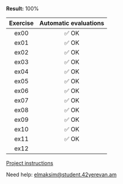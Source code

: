 **Result:** 100%


Exercise | Automatic evaluations |  
:-----------: | :-----------:
ex00 | :white_check_mark: OK 
ex01 | :white_check_mark: OK 
ex02 | :white_check_mark: OK 
ex03 | :white_check_mark: OK 
ex04 | :white_check_mark: OK 	
ex05 | :white_check_mark: OK 
ex06 | :white_check_mark: OK 
ex07 | :white_check_mark: OK 	
ex08 | :white_check_mark: OK 			
ex09 | :white_check_mark: OK 
ex10 | :white_check_mark: OK 
ex11 | :white_check_mark: OK 
ex12 |


[Project instructions](https://github.com/AGolz/Piscine/files/13402363/en.subject.pdf)

Need help: elmaksim@student.42yerevan.am
